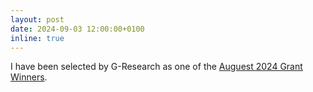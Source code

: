 ```yaml
---
layout: post
date: 2024-09-03 12:00:00+0100
inline: true
---
```


I have been selected by G-Research as one of the <a href="https://www.gresearch.com/news/g-research-august-2024-grant-winners/">Auguest 2024 Grant Winners</a>.